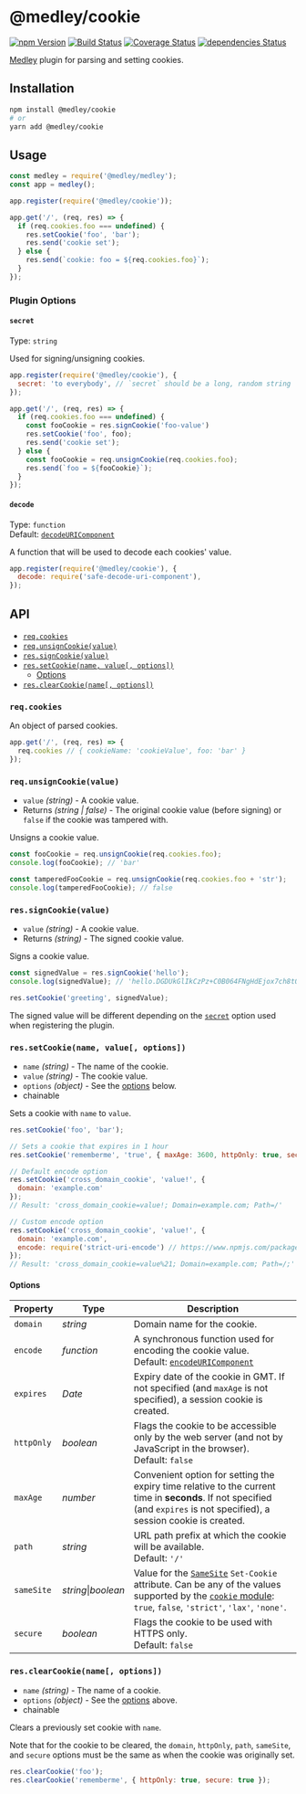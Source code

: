 # @medley/cookie

[![npm Version](https://img.shields.io/npm/v/@medley/cookie.svg)](https://www.npmjs.com/package/@medley/cookie)
[![Build Status](https://travis-ci.org/medleyjs/cookie.svg?branch=master)](https://travis-ci.org/medleyjs/cookie)
[![Coverage Status](https://coveralls.io/repos/github/medleyjs/cookie/badge.svg?branch=master)](https://coveralls.io/github/medleyjs/cookie?branch=master)
[![dependencies Status](https://img.shields.io/david/medleyjs/cookie.svg)](https://david-dm.org/medleyjs/cookie)

[Medley](https://www.npmjs.com/package/@medley/medley) plugin for parsing and setting cookies.


## Installation

```sh
npm install @medley/cookie
# or
yarn add @medley/cookie
```


## Usage

```js
const medley = require('@medley/medley');
const app = medley();

app.register(require('@medley/cookie'));

app.get('/', (req, res) => {
  if (req.cookies.foo === undefined) {
    res.setCookie('foo', 'bar');
    res.send('cookie set');
  } else {
    res.send(`cookie: foo = ${req.cookies.foo}`);
  }
});
```

### Plugin Options

#### `secret`

Type: `string`

Used for signing/unsigning cookies.

```js
app.register(require('@medley/cookie'), {
  secret: 'to everybody', // `secret` should be a long, random string
});

app.get('/', (req, res) => {
  if (req.cookies.foo === undefined) {
    const fooCookie = res.signCookie('foo-value')
    res.setCookie('foo', foo);
    res.send('cookie set');
  } else {
    const fooCookie = req.unsignCookie(req.cookies.foo);
    res.send(`foo = ${fooCookie}`);
  }
});
```

#### `decode`

Type: `function`<br>
Default: [`decodeURIComponent`](https://developer.mozilla.org/en-US/docs/Web/JavaScript/Reference/Global_Objects/decodeURIComponent)

A function that will be used to decode each cookies' value.

```js
app.register(require('@medley/cookie'), {
  decode: require('safe-decode-uri-component'),
});
```


## API

+ [`req.cookies`](#reqcookies)
+ [`req.unsignCookie(value)`](#requnsigncookievalue)
+ [`res.signCookie(value)`](#ressigncookievalue)
+ [`res.setCookie(name, value[, options])`](#ressetcookiename-value-options)
  + [Options](#options)
+ [`res.clearCookie(name[, options])`](#resclearcookiename-options)

### `req.cookies`

An object of parsed cookies.

```js
app.get('/', (req, res) => {
  req.cookies // { cookieName: 'cookieValue', foo: 'bar' }
});
```

### `req.unsignCookie(value)`

+ `value` *(string)* - A cookie value.
+ Returns *(string | false)* - The original cookie value (before signing) or `false` if the cookie was tampered with.

Unsigns a cookie value.

```js
const fooCookie = req.unsignCookie(req.cookies.foo);
console.log(fooCookie); // 'bar'

const tamperedFooCookie = req.unsignCookie(req.cookies.foo + 'str');
console.log(tamperedFooCookie); // false
```

### `res.signCookie(value)`

+ `value` *(string)* - A cookie value.
+ Returns *(string)* - The signed cookie value.

Signs a cookie value.

```js
const signedValue = res.signCookie('hello');
console.log(signedValue); // 'hello.DGDUkGlIkCzPz+C0B064FNgHdEjox7ch8tOBGslZ5QI'

res.setCookie('greeting', signedValue);
```

The signed value will be different depending on the [`secret`](#secret) option used when
registering the plugin.

### `res.setCookie(name, value[, options])`

+ `name` *(string)* - The name of the cookie.
+ `value` *(string)* - The cookie value.
+ `options` *(object)* - See the [options](#options) below.
+ chainable

Sets a cookie with `name` to `value`.

```js
res.setCookie('foo', 'bar');

// Sets a cookie that expires in 1 hour
res.setCookie('rememberme', 'true', { maxAge: 3600, httpOnly: true, secure: true });

// Default encode option
res.setCookie('cross_domain_cookie', 'value!', {
  domain: 'example.com'
});
// Result: 'cross_domain_cookie=value!; Domain=example.com; Path=/'

// Custom encode option
res.setCookie('cross_domain_cookie', 'value!', {
  domain: 'example.com',
  encode: require('strict-uri-encode') // https://www.npmjs.com/package/strict-uri-encode
});
// Result: 'cross_domain_cookie=value%21; Domain=example.com; Path=/;'
```

#### Options

| Property | Type | Description |
|----------|------|-------------|
| `domain` | *string* | Domain name for the cookie.
| `encode` | *function* | A synchronous function used for encoding the cookie value.<br>Default: [`encodeURIComponent`](https://developer.mozilla.org/en-US/docs/Web/JavaScript/Reference/Global_Objects/encodeURIComponent)
| `expires` | *Date* | Expiry date of the cookie in GMT. If not specified (and `maxAge` is not specified), a session cookie is created.
| `httpOnly` | *boolean* | Flags the cookie to be accessible only by the web server (and not by JavaScript in the browser).<br>Default: `false`
| `maxAge` | *number* | Convenient option for setting the expiry time relative to the current time in **seconds**. If not specified (and `expires` is not specified), a session cookie is created.
| `path` | *string* | URL path prefix at which the cookie will be available.<br>Default: `'/'`
| `sameSite` | *string*\|*boolean* | Value for the [`SameSite`](https://tools.ietf.org/html/draft-ietf-httpbis-rfc6265bis-03#section-5.3.7) `Set-Cookie` attribute. Can be any of the values supported by the [`cookie` module](https://github.com/jshttp/cookie#samesite): `true`, `false`, `'strict'`, `'lax'`, `'none'`.
| `secure` | *boolean* | Flags the cookie to be used with HTTPS only.<br>Default: `false`

### `res.clearCookie(name[, options])`

+ `name` *(string)* - The name of a cookie.
+ `options` *(object)* - See the [options](#options) above.
+ chainable

Clears a previously set cookie with `name`.

Note that for the cookie to be cleared, the `domain`, `httpOnly`, `path`, `sameSite`,
and `secure` options must be the same as when the cookie was originally set.

```js
res.clearCookie('foo');
res.clearCookie('rememberme', { httpOnly: true, secure: true });
```
